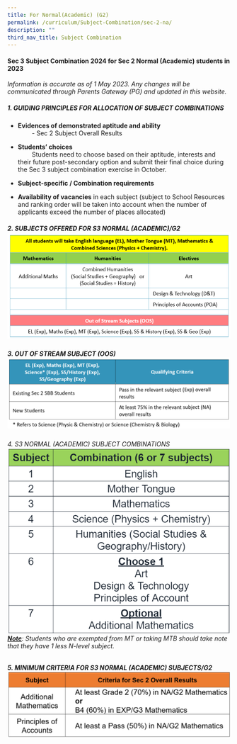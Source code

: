 ```yaml
---
title: For Normal(Academic) (G2)
permalink: /curriculum/Subject-Combination/sec-2-na/
description: ""
third_nav_title: Subject Combination
---
```

#### Sec 3 Subject Combination 2024 for&nbsp;Sec 2 Normal (Academic) students in 2023

 _Information is accurate as of 1 May 2023. Any changes will be communicated through Parents Gateway (PG) and updated in this website._

##### 1\. GUIDING PRINCIPLES FOR ALLOCATION OF SUBJECT COMBINATIONS
* **Evidences of demonstrated aptitude and ability**   
&nbsp; &nbsp; &nbsp; &nbsp; -&nbsp;Sec 2 Subject Overall Results&nbsp;

 * **Students’ choices**&nbsp;   
&nbsp; &nbsp; &nbsp; &nbsp; Students need to choose based on their aptitude, interests and their future post-secondary option and submit their final choice during the Sec 3 subject combination exercise in October.
* **Subject-specific / Combination requirements**
* **Availability of vacancies**&nbsp;in each subject (subject to School Resources and    ranking order will be taken into account when the number of applicants exceed the number of places allocated)&nbsp;

##### 2\. SUBJECTS OFFERED FOR S3 NORMAL (ACADEMIC)/G2![3NA Subjects](/images/S3%20NA%20Subjects%202023.png)

##### 3\. OUT OF STREAM SUBJECT (OOS)![OOS](/images/OOS%20for%20NA.png)

###### 4. S3 NORMAL (ACADEMIC) SUBJECT COMBINATIONS ![](/images/s3%20g2%20subject%20combi.png)<strong><u>Note</u></strong>: Students who are exempted from MT or taking MTB should take note that they have 1 less N-level subject.

##### 5. MINIMUM CRITERIA FOR S3 NORMAL (ACADEMIC) SUBJECTS/G2![](/images/s3%20g2%20min%20criteria.png)
